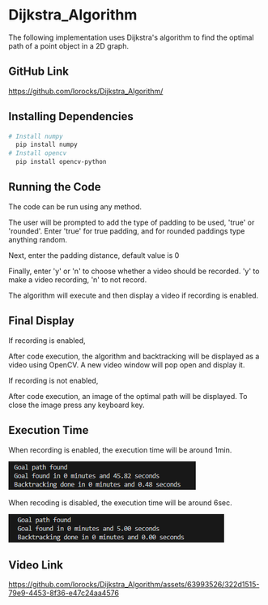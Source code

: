 # Dijkstra_Algorithm
The following implementation uses Dijkstra's algorithm to find the optimal path of a point object in a 2D graph.

## GitHub Link
https://github.com/lorocks/Dijkstra_Algorithm/

## Installing Dependencies
```bash
# Install numpy
  pip install numpy
# Install opencv
  pip install opencv-python
```

## Running the Code
The code can be run using any method.

The user will be prompted to add the type of padding to be used, 'true' or 'rounded'.
Enter 'true' for true padding, and for rounded paddings type anything random.

Next, enter the padding distance, default value is 0

Finally, enter 'y' or 'n' to choose whether a video should be recorded.
'y' to make a video recording, 'n' to not record.

The algorithm will execute and then display a video if recording is enabled.


## Final Display
If recording is enabled, 

After code execution, the algorithm and backtracking will be displayed as a video using OpenCV.
A new video window will pop open and display it.

If recording is not enabled,

After code execution, an image of the optimal path will be displayed.
To close the image press any keyboard key.


## Execution Time
When recording is enabled, the execution time will be around 1min.

![](https://github.com/lorocks/Dijkstra_Algorithm/blob/main/recording%20time.PNG)

When recoding is disabled, the execution time will be around 6sec.

![](https://github.com/lorocks/Dijkstra_Algorithm/blob/main/non%20recording%20time.PNG)


## Video Link
https://github.com/lorocks/Dijkstra_Algorithm/assets/63993526/322d1515-79e9-4453-8f36-e47c24aa4576



